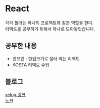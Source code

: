 # React
각각 폴더는 하나의 프로젝트와 같은 역할을 한다. <br/>
리액트를 공부하기 위해서 하나로 모아놓앗습니다.

## 공부한 내용
- 인프런 : 한입크기로 잘라 먹는 리액트
- KOSTA 리액트 수업

## 블로그
[velog 링크](https://velog.io/@zxzz45/series/%EB%A6%AC%EC%95%A1%ED%8A%B8) <br/>
[노션](https://www.notion.so/3f1fb67b4f1e420f9f678f726f89edb2)
